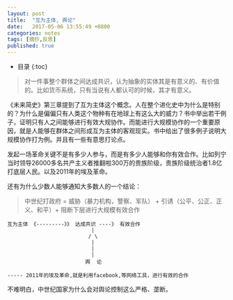 ```yaml
---
layout: post
title:  "互为主体, 舆论"
date:   2017-05-06 13:55:49 +0800
categories: notes
tags: [摘抄,反思]
published: true
---
```

* 目录
{:toc}

> 对一件事整个群体之间达成共识，认为抽象的实体其是有意义的、有价值的。比如货币系统，只有当说有人都认可的时候，其才有意义。

《未来简史》第三章提到了互为主体这个概念。人在整个进化史中为什么是特别的？为什么是偏偏只有人类这个物种有在地球上有这么大的威力？书中举出若干例子，证明只有人之间能够进行有效大规协作。而能进行大规模协作的一个重要原因，就是人能够在群体之间形成互为主体的客观现实。书中给出了很多例子说明大规模协作打为例。并且有一些有意思打论点。

发起一场革命关键不是有多少人参与，而是有多少人能够和你有效合作。比如列宁当时领导26000多名共产主义者推翻啦300万的贵族阶级，贵族阶级统治者1.8亿打底层人民。以及2011年的埃及革命。

还有为什么少数人能够通知大多数人的一个结论：

> 中世纪打政府 =  威胁（暴力机构，警察、军队） +  引诱（公平、公正、正义、和平）+ 阻断下层进行大规模有效合作

```
互为主体 《---------》》 达成共识 ----》 有效合作 
                           |
                          / \
                           |
                           |
                           |
                         舆  论

----- 2011年的埃及革命,就是利用facebook,等网络工具，进行有效的合作
```
 

不难明白，中世纪国家为什么会对舆论控制这么严格、垄断。

